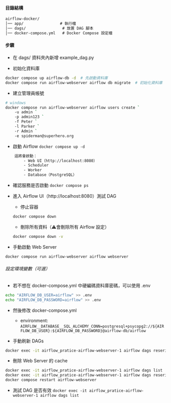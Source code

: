 #### 目錄結構
```txt
airflow-docker/
│── app/                # 執行檔
│── dags/                # 放置 DAG 腳本
│── docker-compose.yml   # Docker Compose 設定檔
```

#### 步驟
- 在 dags/ 資料夾內新增 example_dag.py

- 初始化資料庫
```bash
docker compose up airflow-db -d  # 先啟動資料庫
docker compose run airflow-webserver airflow db migrate  # 初始化資料庫
```

- 建立管理員帳號
```bash
# windows
docker compose run airflow-webserver airflow users create `
    -u admin `
    -p admin123 `
    -f Peter `
    -l Parker `
    -r Admin `
    -e spiderman@superhero.org
```

- 啟動 Airflow
```docker compose up -d```
```txt
    這將會啟動：
        - Web UI（http://localhost:8080）
        - Scheduler
        - Worker
        - Database（PostgreSQL）
```

- 確認服務是否啟動
```docker compose ps```

- 進入 Airflow UI（http://localhost:8080）測試 DAG
    - 停止容器
    ```bash
    docker compose down
    ```
    - 刪除所有資料（⚠️會刪除所有 Airflow 設定）
    ```bash
    docker compose down -v
    ```

- 手動啟動 Web Server
```bash
docker compose run airflow-webserver airflow webserver
```

###### 設定環境變數（可選）
- 若不想在 docker-compose.yml 中硬編碼資料庫密碼，可以使用 .env
```bash
echo "AIRFLOW_DB_USER=airflow" >> .env
echo "AIRFLOW_DB_PASSWORD=airflow" >> .env
```
- 然後修改 docker-compose.yml 
    - environment:
    ```AIRFLOW__DATABASE__SQL_ALCHEMY_CONN=postgresql+psycopg2://${AIRFLOW_DB_USER}:${AIRFLOW_DB_PASSWORD}@airflow-db/airflow```

- 手動刷新 DAGs
```bash
docker exec -it airflow_pratice-airflow-webserver-1 airflow dags reserialize
```
- 刪除 Web Server 的 cache
```bash
docker exec -it airflow_pratice-airflow-webserver-1 airflow dags list
docker exec -it airflow_pratice-airflow-webserver-1 airflow dags reserialize
docker compose restart airflow-webserver
```

- 測試 DAG 是否有效
```docker exec -it airflow_pratice-airflow-webserver-1 airflow dags list```

